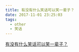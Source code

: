 ```yaml
---
title: 有没有什么笑话可以笑一辈子？
date: 2017-11-01 23:25:03
tags:
  - other
  - 笑话
---
```


[有没有什么笑话可以笑一辈子？](https://www.zhihu.com/question/41822206 "有没有什么笑话可以笑一辈子？")
